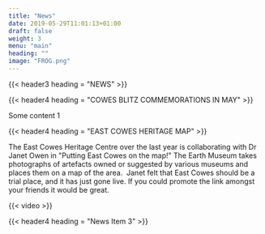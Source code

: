 ```yaml
---
title: "News"
date: 2019-05-29T11:01:13+01:00
draft: false
weight: 3
menu: "main"
heading: ""
image: "FROG.png"
---
```


{{< header3 heading = "NEWS" >}}

{{< header4 heading = "COWES BLITZ COMMEMORATIONS IN MAY" >}}



Some content 1

{{< header4 heading = "EAST COWES HERITAGE MAP" >}}



The East Cowes Heritage Centre over the last year is collaborating with Dr Janet Owen in "Putting East Cowes on the map!" The Earth Museum takes photographs of artefacts owned or suggested by various museums and places them on a map of the area.&nbsp; Janet felt that East Cowes should be a trial place, and it has just gone live. If you could promote the link amongst your friends it would be great.

{{< video >}}



{{< header4 heading = "News Item 3" >}} 
